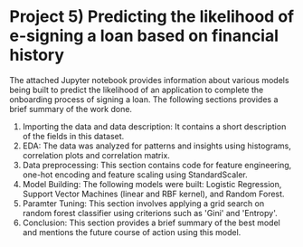 # Project 5) Predicting the likelihood of e-signing a loan based on financial history

The attached Jupyter notebook provides information about various models being built to predict the likelihood of an application to complete the onboarding process of signing a loan. The following sections provides a brief summary of the work done.

1) Importing the data and data description: It contains a short description of the fields in this dataset.
2) EDA: The data was analyzed for patterns and insights using histograms, correlation plots and correlation matrix.
3) Data preprocessing: This section contains code for feature engineering, one-hot encoding and feature scaling using StandardScaler.
4) Model Building: The following models were built: Logistic Regression, Support Vector Machines (linear and RBF kernel), and Random Forest.
5) Paramter Tuning: This section involves applying a grid search on random forest classifier using criterions such as 'Gini' and 'Entropy'.
6) Conclusion: This section provides a brief summary of the best model and mentions the future course of action using this model.
